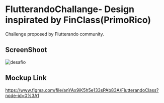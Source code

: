 # FlutterandoChallange- Design inspirated by FinClass(PrimoRico)

Challenge proposed by Flutterando community.

## ScreenShoot
![desafio](https://user-images.githubusercontent.com/41401452/116818996-87d5e580-ab44-11eb-8833-b8913adf09f8.gif)

## Mockup Link
https://www.figma.com/file/anYAx9iK5h5e133sPAb83A/FlutterandoClass?node-id=0%3A1
